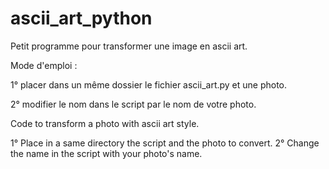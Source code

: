 # ascii_art_python


Petit programme pour transformer une image en ascii art.

Mode d'emploi : 

1° placer dans un même dossier le fichier ascii_art.py et une photo.

2° modifier le nom dans le script par le nom de votre photo. 



Code to transform a photo with ascii art style.

1° Place in a same directory the script and the photo to convert.
2° Change the name in the script with your photo's name.
